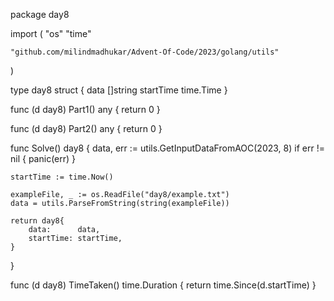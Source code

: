 package day8

import (
	"os"
	"time"

	"github.com/milindmadhukar/Advent-Of-Code/2023/golang/utils"
)

type day8 struct {
	data      []string
	startTime time.Time
}

func (d day8) Part1() any {
	return 0
}

func (d day8) Part2() any {
	return 0
}

func Solve() day8 {
	data, err := utils.GetInputDataFromAOC(2023, 8)
	if err != nil {
		panic(err)
	}

	startTime := time.Now()

	exampleFile, _ := os.ReadFile("day8/example.txt")
	data = utils.ParseFromString(string(exampleFile))

	return day8{
		data:      data,
		startTime: startTime,
	}
}

func (d day8) TimeTaken() time.Duration {
	return time.Since(d.startTime)
}

